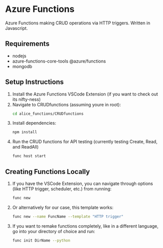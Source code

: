 # Azure Functions

Azure Functions making CRUD operations via HTTP triggers. Written in Javascript.

## Requirements

- nodejs
- azure-functions-core-tools
@azure/functions
- mongodb

## Setup Instructions
1. Install the Azure Functions VSCode Extension (if you want to check out its nifty-ness)
2. Navigate to CRUDfunctions (assuming youre in root):
    ```bash
   cd alice_functions/CRUDfunctions
3. Install dependencies:
   ```bash
   npm install
4. Run the CRUD functions for API testing (currently testing Create, Read, and ReadAll)
    ```bash
   func host start
## Creating Functions Locally
1. If you have the VSCode Extension, you can navigate through options (like HTTP trigger, scheduler, etc.) from running:
    ```bash
    func new
2. Or alternatively for our case, this template works:
    ```bash
    func new --name FuncName --template "HTTP trigger"
3. If you want to remake functions completely, like in a different language, go into your directory of choice and run:
    ```bash
    func init DirName --python     
